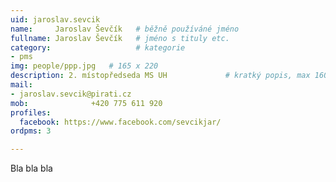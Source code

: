 ```yaml
---
uid: jaroslav.sevcik
name:     Jaroslav Ševčík  	# běžně používáné jméno
fullname: Jaroslav Ševčík  	# jméno s tituly etc.
category:                   # kategorie
- pms
img: people/ppp.jpg   # 165 x 220
description: 2. místopředseda MS UH          	# kratký popis, max 160 znaků
mail:
- jaroslav.sevcik@pirati.cz
mob:			  +420 775 611 920
profiles:
  facebook: https://www.facebook.com/sevcikjar/
ordpms: 3

---
```


Bla bla bla
